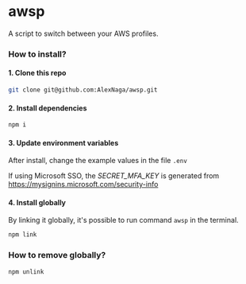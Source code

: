 # awsp

A script to switch between your AWS profiles.

### How to install?

#### 1. Clone this repo

```sh
git clone git@github.com:AlexNaga/awsp.git
```

#### 2. Install dependencies

```sh
npm i
```

#### 3. Update environment variables

After install, change the example values in the file `.env`

If using Microsoft SSO, the _SECRET_MFA_KEY_ is generated from https://mysignins.microsoft.com/security-info

#### 4. Install globally

By linking it globally, it's possible to run command `awsp` in the terminal.

```sh
npm link
```

### How to remove globally?

```sh
npm unlink
```
